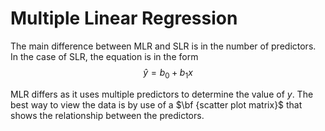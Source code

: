 # Multiple Linear Regression
The main difference between MLR and SLR is in the number of predictors. In the case of SLR, the equation is in the form
$$\hat{y} = b_0 + b_1x $$


MLR differs as it uses multiple predictors to determine the value of $y$.
The best way to view the data is by use of a $\bf {scatter plot matrix}$ that shows the relationship between the predictors.
<!--stackedit_data:
eyJoaXN0b3J5IjpbMTI5OTMyODI2NywtMTgxNTE1MDY5LDU3MD
UyNTczNCwtOTYxODk3ODNdfQ==
-->